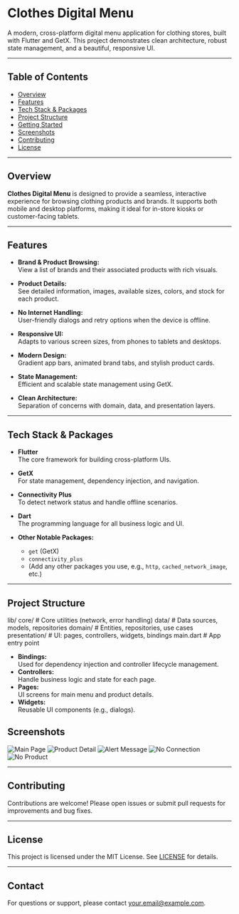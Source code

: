 # Clothes Digital Menu

A modern, cross-platform digital menu application for clothing stores, built with Flutter and GetX. This project demonstrates clean architecture, robust state management, and a beautiful, responsive UI.

---

## Table of Contents

- [Overview](#overview)
- [Features](#features)
- [Tech Stack & Packages](#tech-stack--packages)
- [Project Structure](#project-structure)
- [Getting Started](#getting-started)
- [Screenshots](#screenshots)
- [Contributing](#contributing)
- [License](#license)

---

## Overview

**Clothes Digital Menu** is designed to provide a seamless, interactive experience for browsing clothing products and brands. It supports both mobile and desktop platforms, making it ideal for in-store kiosks or customer-facing tablets.

---

## Features

- **Brand & Product Browsing:**  
  View a list of brands and their associated products with rich visuals.

- **Product Details:**  
  See detailed information, images, available sizes, colors, and stock for each product.

- **No Internet Handling:**  
  User-friendly dialogs and retry options when the device is offline.

- **Responsive UI:**  
  Adapts to various screen sizes, from phones to tablets and desktops.

- **Modern Design:**  
  Gradient app bars, animated brand tabs, and stylish product cards.

- **State Management:**  
  Efficient and scalable state management using GetX.

- **Clean Architecture:**  
  Separation of concerns with domain, data, and presentation layers.

---

## Tech Stack & Packages

- **Flutter**  
  The core framework for building cross-platform UIs.

- **GetX**  
  For state management, dependency injection, and navigation.

- **Connectivity Plus**  
  To detect network status and handle offline scenarios.

- **Dart**  
  The programming language for all business logic and UI.

- **Other Notable Packages:**  
  - `get` (GetX)  
  - `connectivity_plus`  
  - (Add any other packages you use, e.g., `http`, `cached_network_image`, etc.)

---

## Project Structure

lib/
  core/           # Core utilities (network, error handling)
  data/           # Data sources, models, repositories
  domain/         # Entities, repositories, use cases
  presentation/   # UI: pages, controllers, widgets, bindings
  main.dart       # App entry point

- **Bindings:**  
  Used for dependency injection and controller lifecycle management.
- **Controllers:**  
  Handle business logic and state for each page.
- **Pages:**  
  UI screens for main menu and product details.
- **Widgets:**  
  Reusable UI components (e.g., dialogs).




## Screenshots

![Main Page](assets/screenshots/main_page.png)
![Product Detail](assets/screenshots/product_detail.png)
![Alert Message](assets/screenshots/alert_message.png)
![No Connection](assets/screenshots/no_connection.png)
![No Product](assets/screenshots/no_product.png)

---

## Contributing

Contributions are welcome! Please open issues or submit pull requests for improvements and bug fixes.

---

## License

This project is licensed under the MIT License. See [LICENSE](LICENSE) for details.

---

## Contact

For questions or support, please contact [your.email@example.com](mailto:your.email@example.com).
